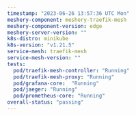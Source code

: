 ```yaml
---
timestamp: "2023-06-26 13:57:36 UTC Mon"
meshery-component: meshery-traefik-mesh
meshery-component-version: edge
meshery-server-version: ""
k8s-distro: minikube
k8s-version: "v1.21.5"
service-mesh: traefik-mesh
service-mesh-version: ""
tests:
  pod/traefik-mesh-controller: "Running"
  pod/traefik-mesh-proxy: "Running"
  pod/grafana-core:  "Running"
  pod/jaeger: "Running"
  pod/prometheus-core: "Running" 
overall-status: "passing"
---
```

